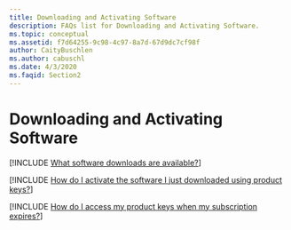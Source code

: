 ```yaml
---
title: Downloading and Activating Software
description: FAQs list for Downloading and Activating Software.
ms.topic: conceptual
ms.assetid: f7d64255-9c98-4c97-8a7d-67d9dc7cf98f
author: CaityBuschlen
ms.author: cabuschl
ms.date: 4/3/2020
ms.faqid: Section2
---
```


# Downloading and Activating Software

[!INCLUDE [What software downloads are available?](includes/available-downloads.md)]

[!INCLUDE [How do I activate the software I just downloaded using product keys?](includes/key-activation.md)]

[!INCLUDE [How do I access my product keys when my subscription expires?](includes/access-keys.md)]
